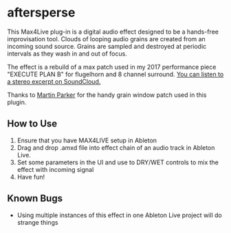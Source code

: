 # aftersperse
This Max4Live plug-in is a digital audio effect designed to be a hands-free improvisation tool. Clouds of looping audio grains are created from an incoming sound source. Grains are sampled and destroyed at periodic intervals as they wash in and out of focus.

The effect is a rebuild of a max patch used in my 2017 performance piece "EXECUTE PLAN B" for flugelhorn and 8 channel surround. [You can listen to a stereo excerpt on SoundCloud.](https://soundcloud.com/simon-matthews-howard/execute-plan-b-performance-excerpt)

Thanks to [Martin Parker](https://github.com/tinpark) for the handy grain window patch used in this plugin.

## How to Use

1. Ensure that you have MAX4LIVE setup in Ableton
2. Drag and drop .amxd file into effect chain of an audio track in Ableton Live.
3. Set some parameters in the UI and use to DRY/WET controls to mix the effect with incoming signal
4. Have fun!

## Known Bugs

* Using multiple instances of this effect in one Ableton Live project will do strange things